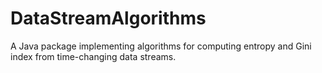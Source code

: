 # DataStreamAlgorithms
A Java package implementing algorithms for computing entropy and Gini index from time-changing data streams.
